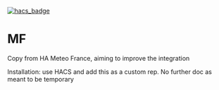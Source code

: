[![hacs_badge](https://img.shields.io/badge/HACS-Default-orange.svg)](https://github.com/custom-components/hacs)

# MF
Copy from HA Meteo France, aiming to improve the integration

Installation: use HACS and add this as a custom rep. 
No further doc as meant to be temporary

